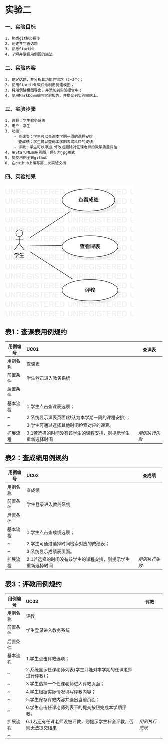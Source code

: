 # 实验二

### 一、实验目标
    1. 熟悉github操作  
    2. 创建并完善选题  
    3. 熟悉StarUML  
    4. 了解并掌握用例图的画法  

### 二、实验内容
    1. 确定选题，并分析其功能性需求（2~3个）；
    2. 使用StartUML软件绘制用例建模图；
    3. 将用例建模图导出，并添加到实验报告中；
    4. 使用MarkDown编写实验报告，并提交到实验网站上。

### 三、实验步骤
    1. 选题：学生教务系统  
    2. 用户：学生  
    3. 功能：  
        - 查课表：学生可以查询本学期一周的课程安排  
        - 查成绩：学生可以查询本学期考试科目的成绩 
        - 评教：学生可以添加,修改或删除对任课老师的教学质量评估
    4. 用StarUML画用例图，保存为jpg格式  
    5. 提交用例图到github  
    6. 在guihub上编写第二次实验文档  

### 四、实验结果
![用例建模图](./UseCaseDiagram1.jpg)

## 表1：查课表用例规约

用例编号  | UC01 | 查课表  
-|:-|-  
用例名称  | 查课表  |   
前置条件  | 学生登录进入教务系统     |  
后置条件  |      |   
基本流程  | 1.学生点击查课表选项；  |  
~| 2.系统显示课表页面(默认为本学期一周的课程安排)；  |   
~| 3.学生可通过选择其他时间检索对应的课表。 |
扩展流程  | 3.1若选择的时间没有该学生的课程安排，则提示学生重新选择时间    |*用例执行失败*     


## 表2：查成绩用例规约

用例编号  | UC02 | 查成绩  
-|:-|-  
用例名称  | 查成绩  |   
前置条件  | 学生登录进入教务系统     |  
后置条件  |      |   
基本流程  | 1.学生点击查成绩选项；  |  
~| 2.学生可通过选择时间检索对应的成绩表；  |   
~| 3.系统显示成绩表页面。 |
扩展流程  | 2.1若选择的时间没有该学生的课程安排，则提示学生重新选择时间    |*用例执行失败*     


## 表3：评教用例规约

用例编号  | UC03 | 评教  
-|:-|-  
用例名称  | 评教  |   
前置条件  | 学生登录进入教务系统     |  
后置条件  |      |   
基本流程  | 1.学生点击评教选项；  |  
~| 2.系统显示任课老师列表(学生只能对本学期的任课老师进行评教)；  |   
~| 3.学生选择一个任课老师进入评教页面； | 
~| 4.学生根据实际情况填写评教内容； | 
~| 5.学生保存评教内容并退出当前页面； | 
~| 6.学生点击任课老师列表下的提交按钮完成本学期评教。 | 
扩展流程  | 6.1若还有任课老师没被评教，则提示学生补全评教，否则无法提交结果   |*用例执行失败* 
~|     | 
